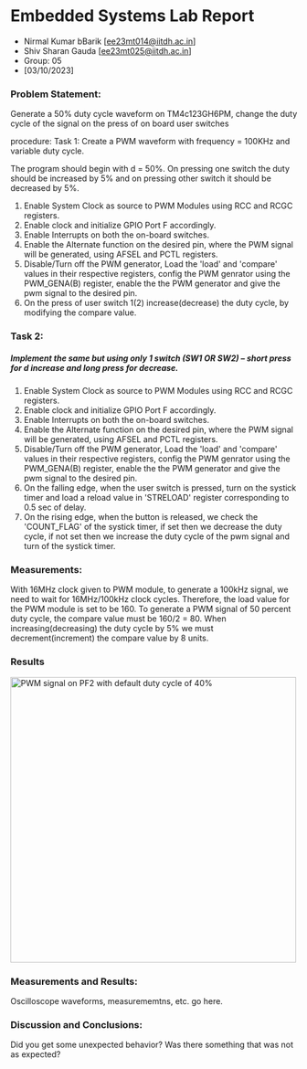 # Embedded Systems Lab Report

<!-- Insert your details here -->
*  Nirmal Kumar bBarik [ee23mt014@iitdh.ac.in] 
* Shiv Sharan Gauda [ee23mt025@iitdh.ac.in]
* Group: 05 <br>
* [03/10/2023]

### Problem Statement:

Generate a 50% duty cycle waveform on TM4c123GH6PM, change the duty cycle of the signal on the press of on board user switches

procedure:
Task 1:
Create a PWM waveform with frequency = 100KHz and variable duty cycle.

The program should begin with d = 50%.
On pressing one switch the duty should be increased by 5% and on pressing other switch it should be decreased by 5%.

1. Enable System Clock as source to PWM Modules using RCC and RCGC registers.
2.  Enable clock and initialize GPIO Port F accordingly.
3.  Enable Interrupts on both the on-board switches.
4.   Enable the Alternate function on the desired pin, where the PWM signal will be generated, using AFSEL and PCTL registers.
5.   Disable/Turn off the PWM generator, Load the 'load' and 'compare' values in their respective registers, config the PWM genrator using the PWM_GENA(B) register, enable the the PWM generator and give the pwm signal to the desired pin.
6.   On the press of user switch 1(2) increase(decrease) the duty cycle, by modifying the compare value.



### Task 2:
##### Implement the same but using only 1 switch (SW1 OR SW2) – short press for d increase and long press for decrease.

1. Enable System Clock as source to PWM Modules using RCC and RCGC registers.
2. Enable clock and initialize GPIO Port F accordingly.
3. Enable Interrupts on both the on-board switches.
4.  Enable the Alternate function on the desired pin, where the PWM signal will be generated, using AFSEL and PCTL registers.
5.  Disable/Turn off the PWM generator, Load the 'load' and 'compare' values in their respective registers, config the PWM genrator using the PWM_GENA(B) register, enable the the PWM generator and give the pwm signal to the desired pin.
6. On the falling edge, when the user switch is pressed, turn on the systick timer and load a reload value in 'STRELOAD' register corresponding to 0.5 sec of delay.
7. On the rising edge, when the button is released, we check the 'COUNT_FLAG' of the systick timer, if set then we decrease the duty cycle, if not set then we increase the duty cycle of the pwm signal and turn of the systick timer.


### Measurements:
With 16MHz clock given to PWM module, to generate a 100kHz signal, we need to wait for 16MHz/100kHz clock cycles. Therefore, the load value for the PWM module is set to be 160.
To generate a PWM signal of 50 percent duty cycle, the compare value must be 160/2 = 80.
When increasing(decreasing) the duty cycle by 5% we must decrement(increment) the compare value by 8 units.

       

### Results

<img src="Lab7/report/40dut.jpg" alt="PWM signal on PF2 with default duty cycle of 40%" width="500"/>

### Measurements and Results:

Oscilloscope waveforms, measurememtns, etc. go here.

### Discussion and Conclusions:

Did you get some unexpected behavior? Was there something that was not as expected? 
